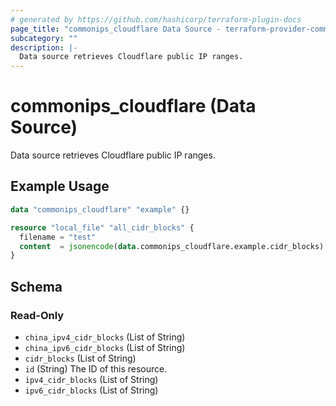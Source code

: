 ```yaml
---
# generated by https://github.com/hashicorp/terraform-plugin-docs
page_title: "commonips_cloudflare Data Source - terraform-provider-commonips"
subcategory: ""
description: |-
  Data source retrieves Cloudflare public IP ranges.
---
```


# commonips_cloudflare (Data Source)

Data source retrieves Cloudflare public IP ranges.

## Example Usage

```terraform
data "commonips_cloudflare" "example" {}

resource "local_file" "all_cidr_blocks" {
  filename = "test"
  content  = jsonencode(data.commonips_cloudflare.example.cidr_blocks)
}
```

<!-- schema generated by tfplugindocs -->
## Schema

### Read-Only

- `china_ipv4_cidr_blocks` (List of String)
- `china_ipv6_cidr_blocks` (List of String)
- `cidr_blocks` (List of String)
- `id` (String) The ID of this resource.
- `ipv4_cidr_blocks` (List of String)
- `ipv6_cidr_blocks` (List of String)


